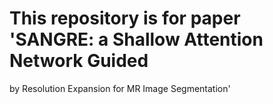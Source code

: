 # This repository is for paper 'SANGRE: a Shallow Attention Network Guided
by Resolution Expansion for MR Image
Segmentation'
